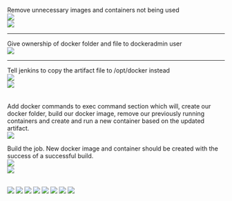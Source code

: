 Remove unnecessary images and containers not being used
<br>
<img src="https://github.com/LawrenceDavy13/DevopsProject-1-Java/blob/main/images/docker/dockerauto1.png">
<br>
<img src="https://github.com/LawrenceDavy13/DevopsProject-1-Java/blob/main/images/docker/dockerauto2.png">
<br>

<hr>

Give ownership of docker folder and file to dockeradmin user
<br>
<img src="https://github.com/LawrenceDavy13/DevopsProject-1-Java/blob/main/images/docker/dockerauto3.png">
<br>

<hr>

Tell jenkins to copy the artifact file to /opt/docker instead
<br>
<img src="https://github.com/LawrenceDavy13/DevopsProject-1-Java/blob/main/images/docker/dockerauto4.png">
<br>
<img src="https://github.com/LawrenceDavy13/DevopsProject-1-Java/blob/main/images/docker/dockerauto5.png">
<br>
<br>
<br>
Add docker commands to exec command section which will, create our docker folder, build our docker image, remove our previously running containers and create and run a new container based on the updated artifact.
<br>
<img src="https://github.com/LawrenceDavy13/DevopsProject-1-Java/blob/main/images/docker/dockerauto6.png">
<br>

Build the job. New docker image and container should be created with the success of a successful build.
<br>
<img src="https://github.com/LawrenceDavy13/DevopsProject-1-Java/blob/main/images/docker/dockerauto7.png">
<br>
<img src="https://github.com/LawrenceDavy13/DevopsProject-1-Java/blob/main/images/docker/dockerauto8.png">
<br>



<br>


<img src="https://github.com/LawrenceDavy13/DevopsProject-1-Java/blob/main/images/docker/dockerauto9.png">
<img src="https://github.com/LawrenceDavy13/DevopsProject-1-Java/blob/main/images/docker/dockerauto10.png">
<img src="https://github.com/LawrenceDavy13/DevopsProject-1-Java/blob/main/images/docker/dockerauto11.png">
<img src="https://github.com/LawrenceDavy13/DevopsProject-1-Java/blob/main/images/docker/dockerauto12.png">
<img src="https://github.com/LawrenceDavy13/DevopsProject-1-Java/blob/main/images/docker/dockerauto13.png">
<img src="https://github.com/LawrenceDavy13/DevopsProject-1-Java/blob/main/images/docker/dockerauto14.png">
<img src="https://github.com/LawrenceDavy13/DevopsProject-1-Java/blob/main/images/docker/dockerauto15.png">
<img src="https://github.com/LawrenceDavy13/DevopsProject-1-Java/blob/main/images/docker/dockerauto16.png">


